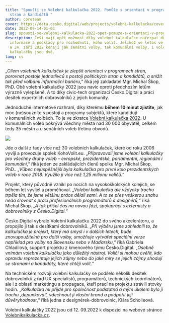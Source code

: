 ```yaml
---
title: "Spouští se Volební kalkulačka 2022. Pomůže s orientací v programech
  stran a kandidátů "
author: coreteam
cover: https://data.cesko.digital/web/projects/volebni-kalkulacka/cover.jpg
date: 2022-09-14-01-03
slug: spousti-se-volebni-kalkulacka-2022-opet-pomuze-s-orientaci-v-programech-stran
description: Češi mají opět možnost díky volební kalkulačce načerpat důvěryhodné
  informace a podklady pro rozhodnutí, koho volit. Jelikož se letos ve dnech 23.
  a 24. září 2022 konají jak senátní volby, tak komunální volby, i volební
  kalkulačky jsou dvě.
lang: cs
---
```

„*Cílem volebních kalkulaček je zlepšit orientaci v programech stran, porovnat postoje jednotlivců s postoji politických stran a kandidátů, a snížit tak před volbami informační bariéru*,“ říká její zakladatel Mgr. Michal Škop, PhD. Obě volební kalkulačky 2022 jsou navíc oproti předchozím letům výrazně vylepšené. A to díky civic-tech organizaci Česko.Digital a práci desítek expertních dobrovolníků z jejich komunity. 

Jednoduché internetové rozhraní, díky kterému **během 10 minut zjistíte**, jak moc (ne)souzníte s postoji a programy subjektů, které kandidují v komunálních volbách. To je ve zkratce [Volební kalkulačka 2022](https://www.volebnikalkulacka.cz/). U komunálních voleb pokrývá všechny města nad 30 000 obyvatel, celkem tedy 35 městn a u senátních voleb třetinu obvodů.

![](https://data.cesko.digital/web/projects/volebni-kalkulacka_cesko-digital.png)

Jde o další z řady více než 30 volebních kalkulaček, které od roku 2006 vyvíjí a provozuje spolek KohoVolit.eu. „*Připravovali jsme volební kalkulačky pro všechny druhy voleb – evropské, prezidentské, parlamentní, regionální i komunální*,“ říká jeden ze zakládajících členů spolku Mgr. Michal Škop, PhD.. „*Vůbec nejúspěšnější byla kalkulačka pro první kolo prezidentských voleb v roce 2018. Využilo ji více než 1,25 milionu voličů*.“ 

Projekt, který původně vznikl po nocích na vysokoškolských kolejích, se během let vyvíjel a proměňoval. „*Volební kalkulačka ale vždycky trochu trpěla tím, že jsme většinu práce dělali sami. A to se přes veškerou snahu nedá srovnat s prací profesionálních programátorů a designérů*,“ říká Michal Škop. „*A tak přišel čas na novou fázi, spolupráci s externisty a dobrovolníky z Česko.Digital*.“

Česko.Digital vybralo Volební kalkulačku 2022 do svého akcelerátoru, a propojilo ji tak s desítkami dobrovolníků. „*Při výběru jsme zohlednili to, že kalkulačka je projekt, který má smysl i v dalších letech, bude znovupoužitelná pro další volby, umožňuje vytvářet speciální verze například pro volby na Slovensku nebo v Maďarsku*,“ říká Gabriela Chladilová, support projektu z kmenového týmu Česko.Digital. „*Osobně vnímám volební kalkulačku jako důležitý nástroj. Voliči si mohou ověřit, kdo opravdu reprezentuje jejich zájmy nebo do jaké míry se jejich zájmy shodují se stranami a kandidáty, které chtějí volit*.“   

Na technickém rozvoji volební kalkulačky se podílelo několik desítek dobrovolníků z řad UX specialistů, programátorů, technických koordinátorů, ale i z oblasti marketingu a propagace, kteří prací na projektu strávili stovky hodin. „*Kalkulačka mi přijde pro společnost podstatná a mým úkolem bylo ji trochu ‚depunkovat‘, vdechnout jí vlastní brand a podpořit její důvěryhodnost*,“ říká jedna z designérek-dobrovolnic, Klára Scholleová.

Volební kalkulačky 2022 jsou od 12. 09.2022 k dispozici na webové stránce [Volebnikalkulacka.cz](https://www.volebnikalkulacka.cz/).